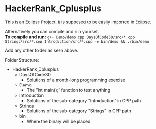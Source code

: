 # HackerRank_Cplusplus

This is an Eclipse Project. It is supposed to be easily imported in Eclipse.

Alternatively you can compile and run yourself.  
**To compile and run:**
```g++ Demo/demo.cpp DaysOfCode30/src/*.cpp Strings/src/*.cpp Introduction/src/*.cpp -o bin/demo && ./bin/demo```

Add any other folder as seen above.


Folder Structure:  
- HackerRank_Cplusplus
  - DaysOfCode30
    - Solutions of a month-long programming exercise
  - Demo
    - The "int main();" function to test anything
  - Introduction
    - Solutions of the sub-category "Introduction" in CPP path
  - Strings
    - Solutions of the sub-category "Strings" in CPP path
  - bin
    - Where the binary will be placed

